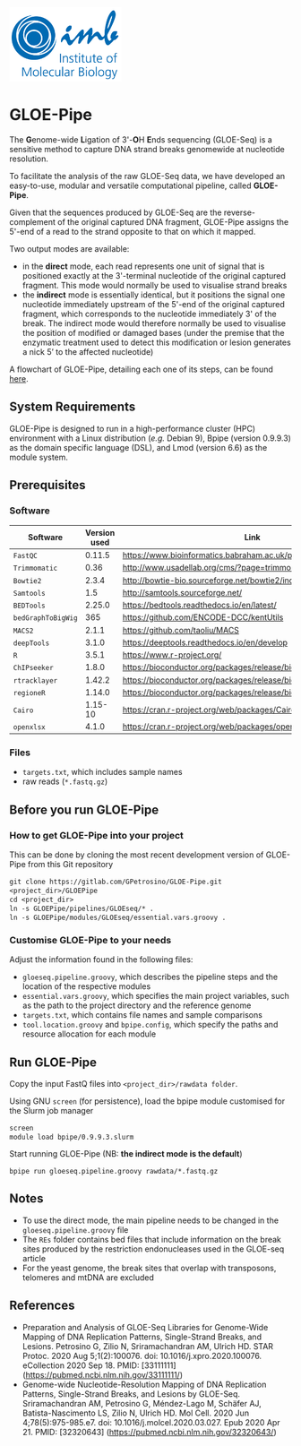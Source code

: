 ![IMB-logo](resources/IMB_logo.png)

# GLOE-Pipe

The **G**enome-wide **L**igation of 3'-**O**H **E**nds sequencing (GLOE-Seq) is a sensitive method to capture DNA strand breaks genomewide at nucleotide resolution.

To facilitate the analysis of the raw GLOE-Seq data, we have developed an easy-to-use, modular and versatile computational pipeline, called **GLOE-Pipe**.

Given that the sequences produced by GLOE-Seq are the reverse-complement of the original captured DNA fragment, GLOE-Pipe assigns the 5'-end of a read to the strand opposite to that on which it mapped. 

Two output modes are available:
- in the **direct** mode, each read represents one unit of signal that is positioned exactly at the 3'-terminal nucleotide of the original captured fragment. This mode would normally be used to visualise strand breaks
- the **indirect** mode is essentially identical, but it positions the signal one nucleotide immediately upstream of the 5'-end of the original captured fragment, which corresponds to the nucleotide immediately 3' of the break. The indirect mode would therefore normally be used to visualise the position of modified or damaged bases (under the premise that the enzymatic treatment used to detect this modification or lesion generates a nick 5’ to the affected nucleotide)

A flowchart of GLOE-Pipe, detailing each one of its steps, can be found [here](https://app.diagrams.net/?lightbox=1&highlight=0000ff&edit=_blank&layers=1&nav=1&title=GLOEseq_pipeline.html#Uhttps%3A%2F%2Fdrive.google.com%2Fuc%3Fid%3D12Ke7Tz_CBC-Hke5WHT6FVtbFMwhMCQew%26export%3Ddownload).

## System Requirements
GLOE-Pipe is designed to run in a high-performance cluster (HPC) environment with a Linux distribution (*e.g.* Debian 9), Bpipe (version 0.9.9.3) as the domain specific language (DSL), and Lmod (version 6.6) as the module system.

## Prerequisites

### Software

| Software | Version used | Link |
| --- | --- | --- |
| `FastQC` | 0.11.5 | https://www.bioinformatics.babraham.ac.uk/projects/fastqc/ |
| `Trimmomatic` | 0.36 | http://www.usadellab.org/cms/?page=trimmomatic |
| `Bowtie2` | 2.3.4 | http://bowtie-bio.sourceforge.net/bowtie2/index.shtml |
| `Samtools` | 1.5 | http://samtools.sourceforge.net/ |
| `BEDTools` | 2.25.0 | https://bedtools.readthedocs.io/en/latest/ |
| `bedGraphToBigWig` | 365 | https://github.com/ENCODE-DCC/kentUtils |
| `MACS2` | 2.1.1 | https://github.com/taoliu/MACS |
| `deepTools` | 3.1.0 | https://deeptools.readthedocs.io/en/develop |
| `R` | 3.5.1 | https://www.r-project.org/ |
| `ChIPseeker` | 1.8.0 | https://bioconductor.org/packages/release/bioc/html/ChIPseeker.html |
| `rtracklayer` | 1.42.2 | https://bioconductor.org/packages/release/bioc/html/rtracklayer.html |
| `regioneR` | 1.14.0 | https://bioconductor.org/packages/release/bioc/html/regioneR.html |
| `Cairo` | 1.15-10 | https://cran.r-project.org/web/packages/Cairo/index.html |
| `openxlsx` | 4.1.0 | https://cran.r-project.org/web/packages/openxlsx/index.html |

### Files
- `targets.txt`, which includes sample names
- raw reads (`*.fastq.gz`)

## Before you run GLOE-Pipe

### How to get GLOE-Pipe into your project
This can be done by cloning the most recent development version of GLOE-Pipe from this Git repository

    git clone https://gitlab.com/GPetrosino/GLOE-Pipe.git <project_dir>/GLOEPipe
    cd <project_dir>
    ln -s GLOEPipe/pipelines/GLOEseq/* . 
    ln -s GLOEPipe/modules/GLOEseq/essential.vars.groovy .

### Customise GLOE-Pipe to your needs

Adjust the information found in the following files:

- `gloeseq.pipeline.groovy`, which describes the pipeline steps and the location of the respective modules
- `essential.vars.groovy`, which specifies the main project variables, such as the path to the project directory and the reference genome 
- `targets.txt`, which contains file names and sample comparisons
- `tool.location.groovy` and `bpipe.config`, which specify the paths and resource allocation for each module

## Run GLOE-Pipe

Copy the input FastQ files into `<project_dir>/rawdata folder`.

Using GNU `screen` (for persistence), load the bpipe module customised for the Slurm job manager

    screen
    module load bpipe/0.9.9.3.slurm

Start running GLOE-Pipe (NB: **the indirect mode is the default**)

    bpipe run gloeseq.pipeline.groovy rawdata/*.fastq.gz

## Notes
- To use the direct mode, the main pipeline needs to be changed in the `gloeseq.pipeline.groovy` file
- The `REs` folder contains bed files that include information on the break sites produced by the restriction endonucleases used in the GLOE-seq article
- For the yeast genome, the break sites that overlap with transposons, telomeres and mtDNA are excluded

## References
- Preparation and Analysis of GLOE-Seq Libraries for Genome-Wide Mapping of DNA Replication Patterns, Single-Strand Breaks, and Lesions.
Petrosino G, Zilio N, Sriramachandran AM, Ulrich HD.
STAR Protoc. 2020 Aug 5;1(2):100076. doi: 10.1016/j.xpro.2020.100076. eCollection 2020 Sep 18. PMID: [33111111] (https://pubmed.ncbi.nlm.nih.gov/33111111/)  
- Genome-wide Nucleotide-Resolution Mapping of DNA Replication Patterns, Single-Strand Breaks, and Lesions by GLOE-Seq.
Sriramachandran AM, Petrosino G, Méndez-Lago M, Schäfer AJ, Batista-Nascimento LS, Zilio N, Ulrich HD.
Mol Cell. 2020 Jun 4;78(5):975-985.e7. doi: 10.1016/j.molcel.2020.03.027. Epub 2020 Apr 21. PMID: [32320643] (https://pubmed.ncbi.nlm.nih.gov/32320643/)
